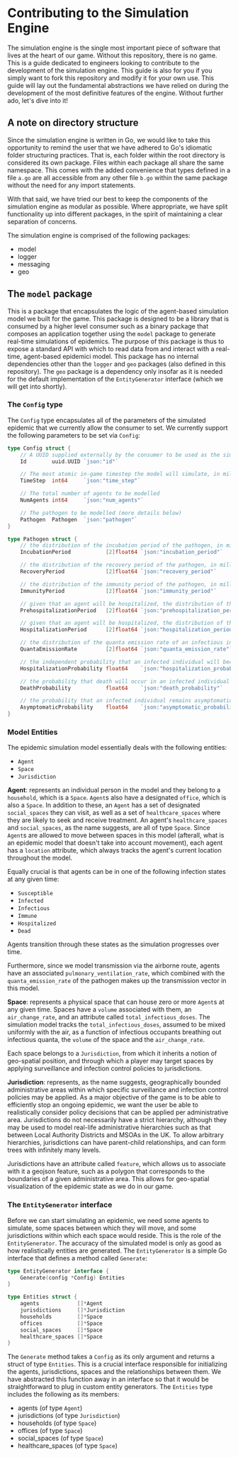 # Contributing to the Simulation Engine

The simulation engine is the single most important piece of software that lives at the heart of our game. Without this repository, there is no game. This is a guide dedicated to engineers looking to contribute to the development of the simulation engine. This guide is also for you if you simply want to fork this repository and modify it for your own use. This guide will lay out the fundamental abstractions we have relied on during the development of the most definitive features of the engine. Without further ado, let's dive into it!

## A note on directory structure

Since the simulation engine is written in Go, we would like to take this opportunity to remind the user that we have adhered to Go's idiomatic folder structuring practices. That is, each folder within the root directory is considered its own package. Files within each package all share the same namespace. This comes with the added convenience that types defined in a file `a.go` are all accessible from any other file `b.go` within the same package without the need for any import statements.

With that said, we have tried our best to keep the components of the simulation engine as modular as possible. Where appropriate, we have split functionality up into different packages, in the spirit of maintaining a clear separation of concerns.

The simulation engine is comprised of the following packages:

-   model
-   logger
-   messaging
-   geo

## The `model` package

This is a package that encapsulates the logic of the agent-based simulation model we built for the game. This package is designed to be a library that is consumed by a higher level consumer such as a binary package that composes an application together using the `model` package to generate real-time simulations of epidemics. The purpose of this package is thus to expose a standard API with which to read data from and interact with a real-time, agent-based epidemici model. This package has no internal dependencies other than the `logger` and `geo` packages (also defined in this repository). The `geo` package is a dependency only insofar as it is needed for the default implementation of the `EntityGenerator` interface (which we will get into shortly).

### The `Config` type

The `Config` type encapsulates all of the parameters of the simulated epidemic that we currently allow the consumer to set. We currently support the following parameters to be set via `Config`:

```go
type Config struct {
    // A UUID supplied externally by the consumer to be used as the simulation ID
	Id        uuid.UUID `json:"id"`

    // The most atomic in-game timestep the model will simulate, in milliseconds
	TimeStep  int64     `json:"time_step"`

    // The total number of agents to be modelled
	NumAgents int64     `json:"num_agents"`

    // The pathogen to be modelled (more details below)
	Pathogen  Pathogen  `json:"pathogen"`
}

type Pathogen struct {
    // the distribution of the incubation period of the pathogen, in milliseconds
	IncubationPeriod           [2]float64 `json:"incubation_period"`

    // the distribution of the recovery period of the pathogen, in milliseconds
    RecoveryPeriod             [2]float64 `json:"recovery_period"`

    // the distribution of the immunity period of the pathogen, in milliseconds
    ImmunityPeriod             [2]float64 `json:"immunity_period"`

    // given that an agent will be hospitalized, the distribution of the pre-hospitalization period, in milliseconds
	PrehospitalizationPeriod   [2]float64 `json:"prehospitalization_period"`

    // given that an agent will be hospitalized, the distribution of the hospitalization period, in milliseconds
	HospitalizationPeriod      [2]float64 `json:"hospitalization_period"`

    // the distribution of the quanta emission rate of an infectious individual (quanta per hour; see Wells-Riley model for details)
	QuantaEmissionRate         [2]float64 `json:"quanta_emission_rate"`

    // the independent probability that an infected individual will become hospitalized
    HospitalizationProbability float64    `json:"hospitalization_probability"`

    // the probability that death will occur in an infected individual given that they are hospitalized (conditional on hospitalized)
	DeathProbability           float64    `json:"death_probability"`

    // the probability that an infected individual remains asymptomatic upon becoming infectious
	AsymptomaticProbability    float64    `json:"asymptomatic_probability"`
}
```

### Model Entities

The epidemic simulation model essentially deals with the following entities:

-   `Agent`
-   `Space`
-   `Jurisdiction`

**Agent**: represents an individual person in the model and they belong to a `household`, which is a `Space`.
`Agent`s also have a designated `office`, which is also a `Space`. In addition to these, an `Agent` has a set of designated `social_spaces` they can visit, as well as a set of `healthcare_spaces` where they are likely to seek and receive treatment. An agent's `healthcare_spaces` and `social_spaces`, as the name suggests, are all of type `Space`. Since `Agent`s are allowed to move between spaces in this model (afterall, what is an epidemic model that doesn't take into account movement), each agent has a `location` attribute, which always tracks the agent's current location throughout the model.

Equally crucial is that agents can be in one of the following infection states at any given time:

-   `Susceptible`
-   `Infected`
-   `Infectious`
-   `Immune`
-   `Hospitalized`
-   `Dead`

Agents transition through these states as the simulation progresses over time.

Furthermore, since we model transmission via the airborne route, agents have an associated `pulmonary_ventilation_rate`, which combined with the `quanta_emission_rate` of the pathogen makes up the transmission vector in this model.

**Space**: represents a physical space that can house zero or more `Agent`s at any given time. Spaces have a `volume` associated with them, an `air_change_rate`, and an attribute called `total_infectious_doses`. The simulation model tracks the `total_infectious_doses`, assumed to be mixed uniformly with the air, as a function of infectious occupants breathing out infectious quanta, the `volume` of the space and the `air_change_rate`.

Each space belongs to a `Jurisdiction`, from which it inherits a notion of geo-spatial position, and through which a player may target spaces by applying surveillance and infection control policies to jurisdictions.

**Jurisdiction**: represents, as the name suggests, geographically bounded administrative areas within which specific surveillance and infection control policies may be applied. As a major objective of the game is to be able to efficiently stop an ongoing epidemic, we want the user be able to realistically consider policy decisions that can be applied per administrative area. Jurisdictions do not necessarily have a strict hierarchy, although they may be used to model real-life administrative hierarchies such as that between Local Authority Districts and MSOAs in the UK. To allow arbitrary hierarchies, jurisdictions can have parent-child relationships, and can form trees with infinitely many levels.

Jurisdictions have an attribute called `feature`, which allows us to associate with it a geojson feature, such as a polygon that corresponds to the boundaries of a given administrative area. This allows for geo-spatial visualization of the epidemic state as we do in our game.

### The `EntityGenerator` interface

Before we can start simulating an epidemic, we need some agents to simulate, some spaces between which they will move, and some jurisdictions within which each space would reside. This is the role of the `EntityGenerator`. The accuracy of the simulated model is only as good as how realistically entities are generated. The `EntityGenerator` is a simple Go interface that defines a method called `Generate`:

```go
type EntityGenerator interface {
	Generate(config *Config) Entities
}

type Entities struct {
	agents            []*Agent
	jurisdictions     []*Jurisdiction
	households        []*Space
	offices           []*Space
	social_spaces     []*Space
	healthcare_spaces []*Space
}

```

The `Generate` method takes a `Config` as its only argument and returns a struct of type `Entities`. This is a crucial interface responsible for initializing the agents, jurisdictions, spaces and the relationships between them. We have abstracted this function away in an interface so that it would be straightforward to plug in custom entity generators. The `Entities` type includes the following as its members:

-   agents (of type `Agent`)
-   jurisdictions (of type `Jurisdiction`)
-   households (of type `Space`)
-   offices (of type `Space`)
-   social_spaces (of type `Space`)
-   healthcare_spaces (of type `Space`)
